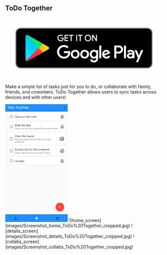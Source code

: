 ## ToDo Together

[![Get it on Google Play](images/play_store_badge.png)](https://play.google.com/store/apps/details?id=com.mrashment.todotogether&noprocess)

Make a simple list of tasks just for you to do, or collaborate with family, friends, and coworkers. ToDo Together allows users to sync tasks across devices and with other users! 

<img src="images/Screenshot_home_ToDo%20Together_cropped.jpg" width="200" />
![home_screen](images/Screenshot_home_ToDo%20Together_cropped.jpg)
![details_screen](images/Screenshot_details_ToDo%20Together_cropped.jpg)
![collabs_screen](images/Screenshot_collabs_ToDo%20Together_cropped.jpg)